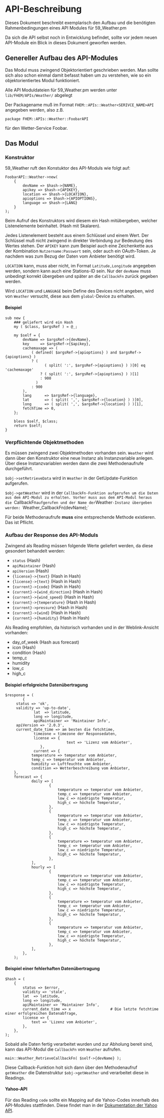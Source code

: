 # API-Beschreibung

Dieses Dokument beschreibt exemplarisch den Aufbau und die benötigten Rahmenbedingungen eines API Modules für 59_Weather.pm

Da sich die API selbst noch in Entwicklung befindet, sollte vor jedem neuen API-Module ein Blick in dieses Dokument geworfen werden.

## Genereller Aufbau des API-Modules

Das Modul muss zwingend Objektorientiert geschrieben werden. Man sollte sich also schon einmal damit befasst haben um zu verstehen, wie so ein objektorientiertes Modul funktioniert.

Alle API Moduldateien für 59_Weather.pm werden unter `lib/FHEM/APIs/Weather/` abgelegt

Der Packagename muß im Format `FHEM::APIs::Weather<SERIVCE_NAME>API` angegeben werden, also z.B.

    package FHEM::APIs::Weather::FoobarAPI
    
für den Wetter-Service Foobar.

## Das Modul

### Konstruktor

59_Weather ruft den Konstuktor des API-Moduls wie folgt auf:

    FoobarAPI::Weather->new(
        { 
            devName => $hash->{NAME}, 
            apikey => $hash->{APIKEY}, 
            location => $hash->{LOCATION}, 
            apioptions => $hash->{APIOPTIONS}, 
            language => $hash->{LANG} 
        } 
    );
    
Beim Aufruf des Konstruktors wird diesem ein Hash mitübergeben, welcher Listenelemente beinhaltet. (Hash mit Skalaren).

Jedes Listenelement besteht aus einem Schlüssel und einem Wert. Der Schlüssel muß nicht zwingend in direkter Verbindung zur Bedeutung des Wertes stehen. Der `APIKEY` kann zum Beispiel auch eine Zeichenkette aus der Kombination `Nutzername:Passwort` sein, oder auch ein OAuth-Token. Je nachdem was zum Bezug der Daten vom Anbieter benötigt wird.

`LOCATION` kann, muss aber nicht, im Format `Latitude,Longitude` angegeben werden, sondern kann auch eine Stations-ID sein. Nur der `devName` muss unbedingt korrekt übergeben und später an die `CallbackFn` zurück gegeben werden.

Wird `LOCATION` und `LANGUAGE` beim Define des Devices nicht angeben, wird von `Weather` versucht, diese aus dem `global`-Device zu erhalten.

#### Beispiel

    sub new {
        ### geliefert wird ein Hash
        my ( $class, $argsRef ) = @_;
    
        my $self = {
            devName => $argsRef->{devName},
            key     => $argsRef->{$apikey},
            cachemaxage => (
                ( defined( $argsRef->{apioptions} ) and $argsRef->{apioptions} )
                ? (
                      ( split( ':', $argsRef->{apioptions} ) )[0] eq 'cachemaxage'
                    ? ( split( ':', $argsRef->{apioptions} ) )[1]
                    : 900
                  )
                : 900
            ),
            lang      => $argsRef->{language},
            lat       => ( split( ',', $argsRef->{location} ) )[0],
            long      => ( split( ',', $argsRef->{location} ) )[1],
            fetchTime => 0,
        };
    
        bless $self, $class;
        return $self;
    }

### Verpflichtende Objektmethoden

Es müssen zwingend zwei Objektmethoden vorhanden sein. `Weather` wird dann über den Konstruktor eine neue Instanz als Instanzvariable anlegen. Über diese Instanzvariablen werden dann die zwei Methodenaufrufe durchgeführt.

`$obj->setRetrieveData` wird in `Weather` in der GetUpdate-Funktion aufgerufen.

`$obj->getWeather` wird in der `CallbackFn-Funktion aufgerufen um die Daten aus dem API-Modul zu erhalten. Vorher muss aus dem API-Modul heraus die `CallbackFn` aufgerufen und der Name der `Weather`-Instanz übergeben werden: `Weather_CallbackFn(devName);`

Für beide Methodenaufrufe **muss** eine entsprechende Methode existieren. Das ist Pflicht.

### Aufbau der Response des API-Moduls

Zwingend als Reading müssen folgende Werte geliefert werden, da diese gesondert behandelt werden:

* `status` (Hash)
* `apiMaintainer` (Hash)
* `apiVersion` (Hash)
* `{license}->{text}` (Hash in Hash)
* `{license}->{text}` (Hash in Hash)
* `{current}->{code}` (Hash in Hash)
* `{current}->{wind_direction}` (Hash in Hash)
* `{current}->{wind_speed}` (Hash in Hash)
* `{current}->{temperature}` (Hash in Hash)
* `{current}->pressure}` (Hash in Hash)
* `{current}->{wind}` (Hash in Hash)
* `{current}->{humidity}` (Hash in Hash)

Als Reading empfohlen, da historisch vorhanden und in der Weblink-Ansicht vorhanden:

* day_of_week (Hash aus forecast)
* icon (Hash)
* condition (Hash)
* temp_c
* humidity
* low_c
* high_c

#### Beispiel erfolgreiche Datenübertragung

    $response = (
            {
         status => 'ok',
         validity => 'up-to-date',
                 lat  => latitude,
                 long => longitude,
                 apiMaintainer => 'Maintainer Info',
         apiVersion => '2.0.3',
         current_date_time => am besten die fetchtime,
                 timezone = timezone der Responsedaten,
                 license => {
                                text => 'Lizenz vom Anbieter',
                    },
                 current => {
                temperature => temperatur vom Anbieter,
                temp_c => temperatur vom Anbieter,
                humidity => Luftfeuchte vom Anbieter,
                condition => Wetterbeschreibung vom Anbieter,
        },
        forecast => {
                daily => [	
                        {
                            temperature => temperatur vom Anbieter,
                            temp_c => temperatur vom Anbieter,
                            low_c => niedrigste Temperatur,
                            high_c => höchste Temperatur,
                        },
                        {
                            temperature => temperatur vom Anbieter,
                            temp_c => temperatur vom Anbieter,
                            low_c => niedrigste Temperatur,
                            high_c => höchste Temperatur,
                        },
                        {
                            temperature => temperatur vom Anbieter,
                            temp_c => temperatur vom Anbieter,
                            low_c => niedrigste Temperatur,
                            high_c => höchste Temperatur,
                        },
                ],
                hourly => [
                        {
                            temperature => temperatur vom Anbieter,
                            temp_c => temperatur vom Anbieter,
                            low_c => niedrigste Temperatur,
                            high_c => höchste Temperatur,
                        },
                        {
                            temperature => temperatur vom Anbieter,
                            temp_c => temperatur vom Anbieter,
                            low_c => niedrigste Temperatur,
                            high_c => höchste Temperatur,
                        },
                        {
                            temperature => temperatur vom Anbieter,
                            temp_c => temperatur vom Anbieter,
                            low_c => niedrigste Temperatur,
                            high_c => höchste Temperatur,
                        },
                ],
            },
        );

#### Beispiel einer fehlerhaften Datenübertragung

    $hash = (
        {
            status => $error,
            validity => 'stale',
            lat  => latitude,
            long => longitude,
            apiMaintainer => 'Maintainer Info',
            current_date_time => x                  # Die letzte fetchtime einer erfolgreichen Datenabfrage,
            license => {
                text => 'Lizenz vom Anbieter',
            },
        },
    );

Sobald alle Daten fertig verarbeitet wurden und zur Abholung bereit sind, kann das API-Modul die `CallbackFn` von `Weather` aufrufen.

    main::Weather_RetrieveCallbackFn( $self->{devName} );
    
Diese Callback-Funktion holt sich dann über den Methodenaufruf `getWeather` die Datenstruktur `$obj->getWeather` und verarbeitet diese in Readings.

#### Yahoo-API
Für das Reading `code` sollte ein Mapping auf die Yahoo-Codes innerhalb des API-Modules stattfinden. Diese findet man in der [Dokumentation der Yahoo API](https://developer.yahoo.com/weather/documentation.html#codes).